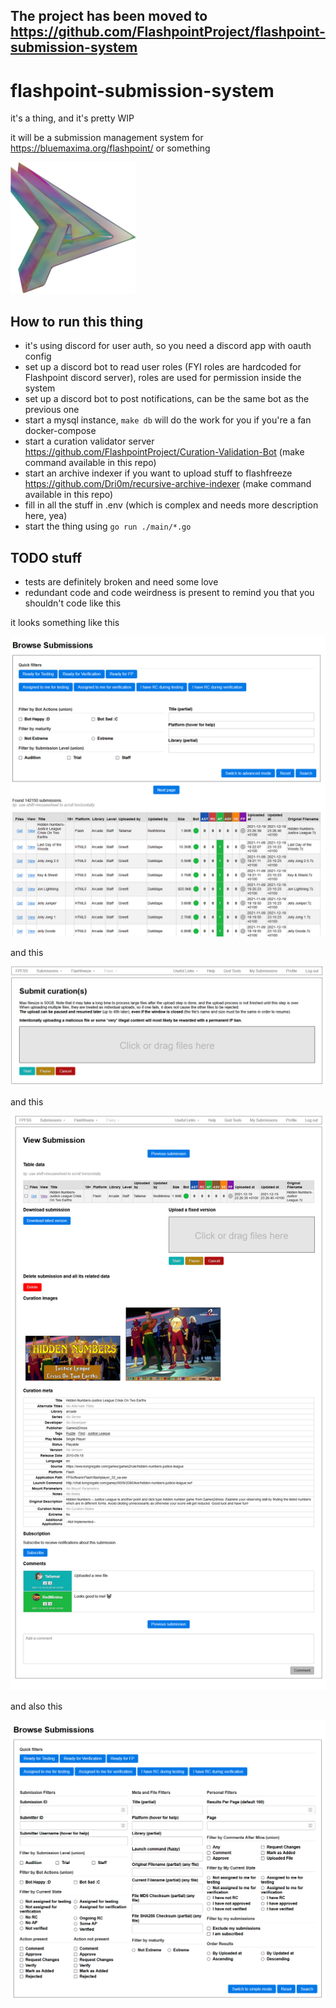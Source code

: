 ## The project has been moved to https://github.com/FlashpointProject/flashpoint-submission-system

# flashpoint-submission-system

it's a thing, and it's pretty WIP

it will be a submission management system for https://bluemaxima.org/flashpoint/ or something

<img src="static/opal.png" alt="drawing" width="200"/>

## How to run this thing

- it's using discord for user auth, so you need a discord app with oauth config
- set up a discord bot to read user roles (FYI roles are hardcoded for Flashpoint discord server), roles are used for
  permission inside the system
- set up a discord bot to post notifications, can be the same bot as the previous one
- start a mysql instance, `make db` will do the work for you if you're a fan docker-compose
- start a curation validator server https://github.com/FlashpointProject/Curation-Validation-Bot (make command available
  in this repo)
- start an archive indexer if you want to upload stuff to
  flashfreeze https://github.com/Dri0m/recursive-archive-indexer (make command available in this repo)
- fill in all the stuff in .env (which is complex and needs more description here, yea)
- start the thing using `go run ./main/*.go`

## TODO stuff

- tests are definitely broken and need some love
- redundant code and code weirdness is present to remind you that you shouldn't code like this

it looks something like this

![submit page](github/ss2.png)

and this

![submissions page](github/ss3.png)

and this

![submission page](github/ss4.png)

and also this

![profile page](github/ss1.png)
